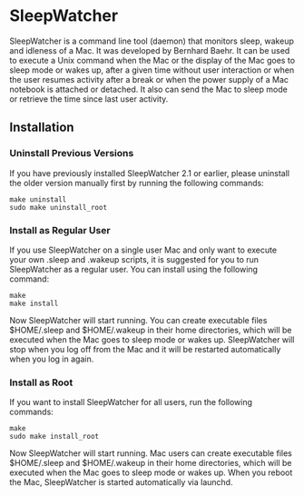 # SleepWatcher

SleepWatcher is a command line tool (daemon) that monitors sleep, wakeup and idleness of a Mac. It was developed by Bernhard Baehr. It can be used to execute a Unix command when the Mac or the display of the Mac goes to sleep mode or wakes up, after a given time without user interaction or when the user resumes activity after a break or when the power supply of a Mac notebook is attached or detached. It also can send the Mac to sleep mode or retrieve the time since last user activity.

## Installation

### Uninstall Previous Versions
If you have previously installed SleepWatcher 2.1 or earlier, please uninstall the older version manually first by running the following commands:
```
make uninstall
sudo make uninstall_root
```

### Install as Regular User
If you use SleepWatcher on a single user Mac and only want to execute your own .sleep and .wakeup scripts, it is suggested for you to run SleepWatcher as a regular user. You can install using the following command:
```
make
make install
```

Now SleepWatcher will start running. You can create executable files $HOME/.sleep and $HOME/.wakeup in their home directories, which will be executed when the Mac goes to sleep mode or wakes up. SleepWatcher will stop when you log off from the Mac and it will be restarted automatically when you log in again.


### Install as Root
If you want to install SleepWatcher for all users, run the following commands:
```
make
sudo make install_root
```

Now SleepWatcher will start running. Mac users can create executable files $HOME/.sleep and $HOME/.wakeup in their home directories, which will be executed when the Mac goes to sleep mode or wakes up. When you reboot the Mac, SleepWatcher is started automatically via launchd.
